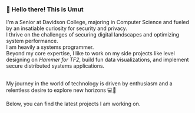 ### 👋 Hello there! This is Umut

I'm a Senior at Davidson College, majoring in Computer Science and fueled by an insatiable curiosity for security and privacy. <br>
I thrive on the challenges of securing digital landscapes and optimizing system performance. <br>
I am heavily a systems programmer. <br>
Beyond my core expertise, I like to work on my side projects like level designing on <em>Hammer for TF2</em>, build fun data visualizations, and implement secure distributed systems applications. <br><br>

My journey in the world of technology is driven by enthusiasm and a relentless desire to explore new horizons 💻🚀 <br>

Below, you can find the latest projects I am working on. 
